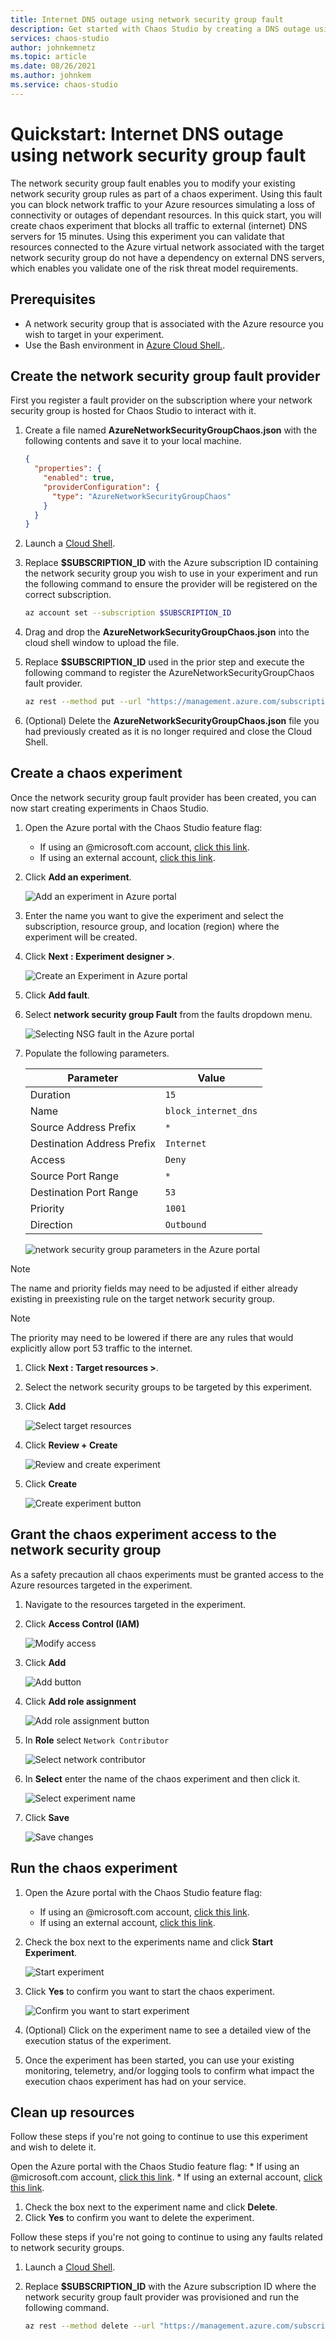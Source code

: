 ```yaml
---
title: Internet DNS outage using network security group fault
description: Get started with Chaos Studio by creating a DNS outage using the network security group fault.
services: chaos-studio
author: johnkemnetz
ms.topic: article
ms.date: 08/26/2021
ms.author: johnkem
ms.service: chaos-studio
---
```


# Quickstart: Internet DNS outage using network security group fault

The network security group fault enables you to modify your existing network security group rules as part of a chaos experiment. Using this fault you can block network traffic to your Azure resources simulating a loss of connectivity or outages of dependant resources. In this quick start, you will create chaos experiment that blocks all traffic to external (internet) DNS servers for 15 minutes. Using this experiment you can validate that resources connected to the Azure virtual network associated with the target network security group do not have a dependency on external DNS servers, which enables you validate one of the risk threat model requirements.

## Prerequisites

- A network security group that is associated with the Azure resource you wish to target in your experiment.  
- Use the Bash environment in [Azure Cloud Shell.](../cloud-shell/quickstart.md).

## Create the network security group fault provider

First you register a fault provider on the subscription where your network security group is hosted for Chaos Studio to interact with it.

1. Create a file named **AzureNetworkSecurityGroupChaos.json** with the following contents and save it to your local machine.

      ```json
      { 
        "properties": {
          "enabled": true,
          "providerConfiguration": {
            "type": "AzureNetworkSecurityGroupChaos"
          }
        }
      }
      ```

1. Launch a [Cloud Shell](https://shell.azure.com/).
1. Replace **$SUBSCRIPTION_ID** with the Azure subscription ID containing the network security group you wish to use in your experiment and run the following command to ensure the provider will be registered on the correct subscription.

    ```bash
    az account set --subscription $SUBSCRIPTION_ID
    ```

1. Drag and drop the **AzureNetworkSecurityGroupChaos.json** into the cloud shell window to upload the file.
1. Replace **$SUBSCRIPTION_ID** used in the prior step and execute the following command to register the AzureNetworkSecurityGroupChaos fault provider.

    ```bash
    az rest --method put --url "https://management.azure.com/subscriptions/$SUBSCRIPTION_ID/providers/microsoft.chaos/chaosProviderConfigurations/AzureNetworkSecurityGroupChaos?api-version=2021-06-21-preview" --body @AzureNetworkSecurityGroupChaos.json --resource "https://management.azure.com"
    ```

1. (Optional) Delete the **AzureNetworkSecurityGroupChaos.json** file you had previously created as it is no longer required and close the Cloud Shell.

## Create a chaos experiment

Once the network security group fault provider has been created, you can now start creating experiments in Chaos Studio.

1. Open the Azure portal with the Chaos Studio feature flag:
    * If using an @microsoft.com account, [click this link](https://ms.portal.azure.com/?microsoft_azure_chaos_assettypeoptions={%22chaosStudio%22:{%22options%22:%22%22},%22chaosExperiment%22:{%22options%22:%22%22}}&microsoft_azure_chaos=true).
    * If using an external account, [click this link](https://portal.azure.com/?feature.customPortal=false&microsoft_azure_chaos_assettypeoptions={%22chaosStudio%22:{%22options%22:%22%22},%22chaosExperiment%22:{%22options%22:%22%22}}).
1. Click **Add an experiment**.

    ![Add an experiment in Azure portal](images/add-an-experiment.png)

1. Enter the name you want to give the experiment and select the subscription, resource group, and location (region) where the experiment will be created.
1. Click **Next : Experiment designer >**.

    ![Create an Experiment in Azure portal](images/create-an-experiment-dnsoutage.png)

1. Click **Add fault**.
1. Select **network security group Fault** from the faults dropdown menu.

    ![Selecting NSG fault in the Azure portal](images/network-security-group-fault.png)

1. Populate the following parameters.

    | Parameter | Value |
    | -- | -- |
    | Duration | `15` |
    | Name | `block_internet_dns` |
    | Source Address Prefix | `*` |
    | Destination Address Prefix | `Internet` |
    | Access | `Deny` |
    | Source Port Range | `*` |
    | Destination Port Range | `53` |
    | Priority | `1001` |
    | Direction | `Outbound` |

    ![network security group parameters in the Azure portal](images/qs-network-outage-dns-parameters.png)

> [!NOTE]
> The name and priority fields may need to be adjusted if either already existing in preexisting rule on the target network security group.

> [!NOTE]
> The priority may need to be lowered if there are any rules that would explicitly allow port 53 traffic to the internet.

1. Click **Next : Target resources >**.
1. Select the network security groups to be targeted by this experiment.
1. Click **Add**

    ![Select target resources](images/nsg-fault-targets.png)

1. Click **Review + Create**

    ![Review and create experiment](images/review-create.png)

1. Click **Create**

    ![Create experiment button](images/create.png)

## Grant the chaos experiment access to the network security group

As a safety precaution all chaos experiments must be granted access to the Azure resources targeted in the experiment.

1. Navigate to the resources targeted in the experiment.
1. Click **Access Control (IAM)**

    ![Modify access](images/access-control.png)

1. Click **Add**

    ![Add button](images/add.png)

1. Click **Add role assignment**

    ![Add role assignment button](images/add-role-assignment.png)

1. In **Role** select `Network Contributor`

    ![Select network contributor](images/role-network-contributor.png)

1. In **Select** enter the name of the chaos experiment and then click it.

    ![Select experiment name](images/qs-network-outage-dns-select.png)

1. Click **Save**

    ![Save changes](images/save-discard.png)

## Run the chaos experiment

1. Open the Azure portal with the Chaos Studio feature flag:
    * If using an @microsoft.com account, [click this link](https://ms.portal.azure.com/?microsoft_azure_chaos_assettypeoptions={%22chaosStudio%22:{%22options%22:%22%22},%22chaosExperiment%22:{%22options%22:%22%22}}&microsoft_azure_chaos=true).
    * If using an external account, [click this link](https://portal.azure.com/?feature.customPortal=false&microsoft_azure_chaos_assettypeoptions={%22chaosStudio%22:{%22options%22:%22%22},%22chaosExperiment%22:{%22options%22:%22%22}}).
1. Check the box next to the experiments name and click **Start Experiment**.

    ![Start experiment](images/qs-network-outage-dns-start.png)

1. Click **Yes** to confirm you want to start the chaos experiment.

    ![Confirm you want to start experiment](images/start-experiment-confirmation.png)
1. (Optional) Click on the experiment name to see a detailed view of the execution status of the experiment.
1. Once the experiment has been started, you can use your existing monitoring, telemetry, and/or logging tools to confirm what impact the execution chaos experiment has had on your service.

## Clean up resources

Follow these steps if you're not going to continue to use this experiment and wish to delete it.

Open the Azure portal with the Chaos Studio feature flag:
    * If using an @microsoft.com account, [click this link](https://ms.portal.azure.com/?microsoft_azure_chaos_assettypeoptions={%22chaosStudio%22:{%22options%22:%22%22},%22chaosExperiment%22:{%22options%22:%22%22}}&microsoft_azure_chaos=true).
    * If using an external account, [click this link](https://portal.azure.com/?feature.customPortal=false&microsoft_azure_chaos_assettypeoptions={%22chaosStudio%22:{%22options%22:%22%22},%22chaosExperiment%22:{%22options%22:%22%22}}).
1. Check the box next to the experiment name and click **Delete**.
1. Click **Yes** to confirm you want to delete the experiment.

Follow these steps if you're not going to continue to using any faults related to network security groups.

1. Launch a [Cloud Shell](https://shell.azure.com/).
1. Replace **$SUBSCRIPTION_ID** with the Azure subscription ID where the network security group fault provider was provisioned and run the following command.

    ```bash
    az rest --method delete --url "https://management.azure.com/subscriptions/$SUBSCRIPTION_ID/providers/microsoft.chaos/chaosProviderConfigurations/AzureNetworkSecurityGroupChaos?api-version=2021-06-21-preview" --resource "https://management.azure.com"
    ```
